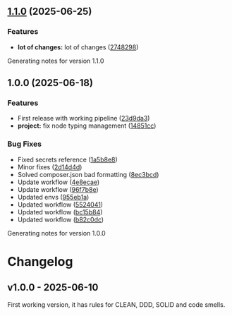 ## [1.1.0](https://github.com/opscale-co/strict-rules/compare/v1.0.0...v1.1.0) (2025-06-25)

### Features

* **lot of changes:** lot of changes ([2748298](https://github.com/opscale-co/strict-rules/commit/2748298201c92700e60f9b67923f2657e304e114))


Generating notes for version 1.1.0

## 1.0.0 (2025-06-18)

### Features

* First release with working pipeline ([23d9da3](https://github.com/opscale-co/strict-rules/commit/23d9da344bc71f876f17fc3c24a90ccb8cfbe3f4))
* **project:** fix node typing management ([14851cc](https://github.com/opscale-co/strict-rules/commit/14851cc9d1d7477b7c25e58c7c36d7e36cff74cf))

### Bug Fixes

* Fixed secrets reference ([1a5b8e8](https://github.com/opscale-co/strict-rules/commit/1a5b8e891a4d2e3de26d7bfcd1430b79d3264045))
* Minor fixes ([2d14d4d](https://github.com/opscale-co/strict-rules/commit/2d14d4df3ec5da5624bf5e434229cce96c4e0d54))
* Solved composer.json bad formatting ([8ec3bcd](https://github.com/opscale-co/strict-rules/commit/8ec3bcd1e6e5ebbaff931725bc748dfddf6086ae))
* Update workflow ([4e8ecae](https://github.com/opscale-co/strict-rules/commit/4e8ecae57bd3e86a5d35d4c0f7b53d99fa4335f3))
* Update workflow ([96f7b8e](https://github.com/opscale-co/strict-rules/commit/96f7b8e42d60b0800be50a62b5ea978bcd231011))
* Updated envs ([955eb1a](https://github.com/opscale-co/strict-rules/commit/955eb1adc300b92953539014cc8d5954e98855a5))
* Updated workflow ([5524041](https://github.com/opscale-co/strict-rules/commit/552404145108a48cc69ef615780180e87902a5cd))
* Updated workflow ([bc15b84](https://github.com/opscale-co/strict-rules/commit/bc15b8473fd7ae164e8a7926f5e8007b50804509))
* Updated workflow ([b82c0dc](https://github.com/opscale-co/strict-rules/commit/b82c0dcdd03d7628423c3ff1f3566bf24c6688b2))


Generating notes for version 1.0.0

# Changelog

## v1.0.0 - 2025-06-10

First working version, it has rules for CLEAN, DDD, SOLID and code smells.
